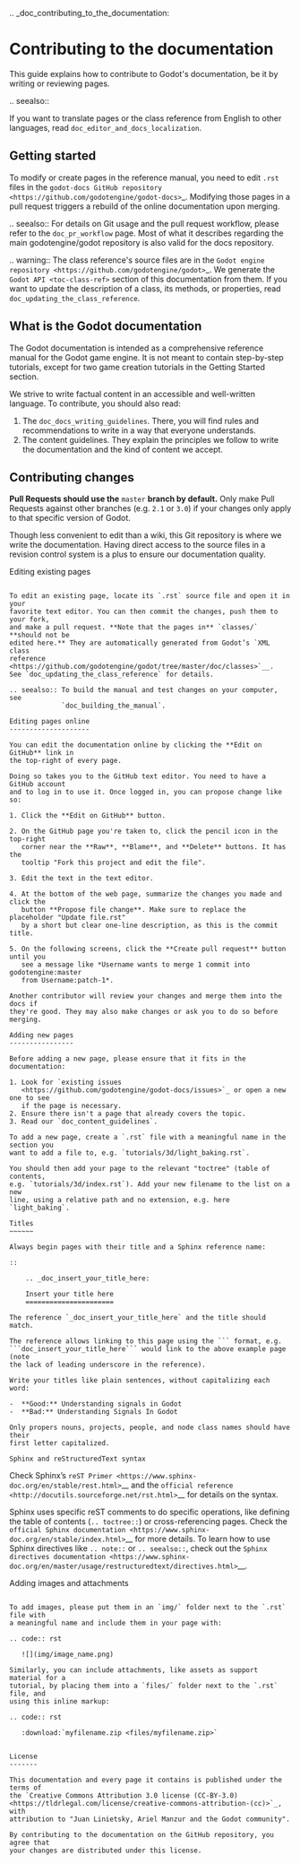 .. _doc_contributing_to_the_documentation:

Contributing to the documentation
=================================

This guide explains how to contribute to Godot's documentation, be it by
writing or reviewing pages.

.. seealso::

   If you want to translate pages or the class reference from English to other
   languages, read `doc_editor_and_docs_localization`.

Getting started
---------------

To modify or create pages in the reference manual, you need to edit `.rst`
files in the `godot-docs GitHub repository
<https://github.com/godotengine/godot-docs>`_. Modifying those pages in a pull
request triggers a rebuild of the online documentation upon merging.

.. seealso:: For details on Git usage and the pull request workflow, please
             refer to the `doc_pr_workflow` page. Most of what it describes
             regarding the main godotengine/godot repository is also valid for
             the docs repository.

.. warning:: The class reference's source files are in the `Godot engine
             repository <https://github.com/godotengine/godot>`_. We generate
             the `Godot API <toc-class-ref>` section of this documentation
             from them. If you want to update the description of a class, its
             methods, or properties, read
             `doc_updating_the_class_reference`.

What is the Godot documentation
-------------------------------

The Godot documentation is intended as a comprehensive reference manual for the
Godot game engine. It is not meant to contain step-by-step tutorials, except for
two game creation tutorials in the Getting Started section.

We strive to write factual content in an accessible and well-written language. To
contribute, you should also read:

1. The `doc_docs_writing_guidelines`. There, you will find rules and
   recommendations to write in a way that everyone understands.
2. The content guidelines. They explain the principles we follow to write the
   documentation and the kind of content we accept.

Contributing changes
--------------------

**Pull Requests should use the** `master` **branch by default.** Only make Pull
Requests against other branches (e.g. `2.1` or `3.0`) if your changes only
apply to that specific version of Godot.

Though less convenient to edit than a wiki, this Git repository is where we
write the documentation. Having direct access to the source files in a revision
control system is a plus to ensure our documentation quality.

Editing existing pages
~~~~~~~~~~~~~~~~~~~~~~

To edit an existing page, locate its `.rst` source file and open it in your
favorite text editor. You can then commit the changes, push them to your fork,
and make a pull request. **Note that the pages in** `classes/` **should not be
edited here.** They are automatically generated from Godot’s `XML class
reference <https://github.com/godotengine/godot/tree/master/doc/classes>`__.
See `doc_updating_the_class_reference` for details.

.. seealso:: To build the manual and test changes on your computer, see
             `doc_building_the_manual`.

Editing pages online
--------------------

You can edit the documentation online by clicking the **Edit on GitHub** link in
the top-right of every page.

Doing so takes you to the GitHub text editor. You need to have a GitHub account
and to log in to use it. Once logged in, you can propose change like so:

1. Click the **Edit on GitHub** button.

2. On the GitHub page you're taken to, click the pencil icon in the top-right
   corner near the **Raw**, **Blame**, and **Delete** buttons. It has the
   tooltip "Fork this project and edit the file".

3. Edit the text in the text editor.

4. At the bottom of the web page, summarize the changes you made and click the
   button **Propose file change**. Make sure to replace the placeholder "Update file.rst"
   by a short but clear one-line description, as this is the commit title.

5. On the following screens, click the **Create pull request** button until you
   see a message like *Username wants to merge 1 commit into godotengine:master
   from Username:patch-1*.

Another contributor will review your changes and merge them into the docs if
they're good. They may also make changes or ask you to do so before merging.

Adding new pages
----------------

Before adding a new page, please ensure that it fits in the documentation:

1. Look for `existing issues
   <https://github.com/godotengine/godot-docs/issues>`_ or open a new one to see
   if the page is necessary.
2. Ensure there isn't a page that already covers the topic.
3. Read our `doc_content_guidelines`.

To add a new page, create a `.rst` file with a meaningful name in the section you
want to add a file to, e.g. `tutorials/3d/light_baking.rst`.

You should then add your page to the relevant "toctree" (table of contents,
e.g. `tutorials/3d/index.rst`). Add your new filename to the list on a new
line, using a relative path and no extension, e.g. here `light_baking`.

Titles
~~~~~~

Always begin pages with their title and a Sphinx reference name:

::

    .. _doc_insert_your_title_here:

    Insert your title here
    ======================

The reference `_doc_insert_your_title_here` and the title should match.

The reference allows linking to this page using the ``` format, e.g.
```doc_insert_your_title_here``` would link to the above example page (note
the lack of leading underscore in the reference).

Write your titles like plain sentences, without capitalizing each word:

-  **Good:** Understanding signals in Godot
-  **Bad:** Understanding Signals In Godot

Only propers nouns, projects, people, and node class names should have their
first letter capitalized.

Sphinx and reStructuredText syntax
~~~~~~~~~~~~~~~~~~~~~~~~~~~~~~~~~~

Check Sphinx’s `reST Primer <https://www.sphinx-doc.org/en/stable/rest.html>`__
and the `official reference <http://docutils.sourceforge.net/rst.html>`__ for
details on the syntax.

Sphinx uses specific reST comments to do specific operations, like defining the
table of contents (`.. toctree::`) or cross-referencing pages. Check the
`official Sphinx documentation
<https://www.sphinx-doc.org/en/stable/index.html>`__ for more details. To learn
how to use Sphinx directives like `.. note::` or `.. seealso::`, check out
the `Sphinx directives documentation
<https://www.sphinx-doc.org/en/master/usage/restructuredtext/directives.html>`__.

Adding images and attachments
~~~~~~~~~~~~~~~~~~~~~~~~~~~~~

To add images, please put them in an `img/` folder next to the `.rst` file with
a meaningful name and include them in your page with:

.. code:: rst

   ![](img/image_name.png)

Similarly, you can include attachments, like assets as support material for a
tutorial, by placing them into a `files/` folder next to the `.rst` file, and
using this inline markup:

.. code:: rst

   :download:`myfilename.zip <files/myfilename.zip>`


License
-------

This documentation and every page it contains is published under the terms of
the `Creative Commons Attribution 3.0 license (CC-BY-3.0)
<https://tldrlegal.com/license/creative-commons-attribution-(cc)>`_, with
attribution to "Juan Linietsky, Ariel Manzur and the Godot community".

By contributing to the documentation on the GitHub repository, you agree that
your changes are distributed under this license.
